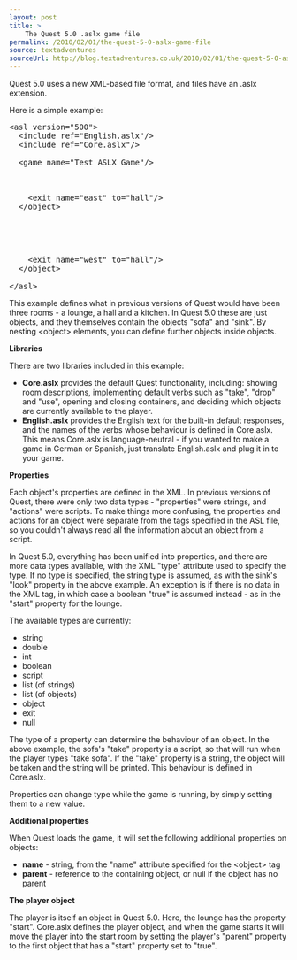 ```yaml
---
layout: post
title: >
    The Quest 5.0 .aslx game file
permalink: /2010/02/01/the-quest-5-0-aslx-game-file
source: textadventures
sourceUrl: http://blog.textadventures.co.uk/2010/02/01/the-quest-5-0-aslx-game-file/
---
```

Quest 5.0 uses a new XML-based file format, and files have an .aslx extension.

Here is a simple example:
<pre>
&lt;asl version="500"&gt;
  &lt;include ref="English.aslx"/&gt;
  &lt;include ref="Core.aslx"/&gt;

  &lt;game name="Test ASLX Game"/&gt;

  

    &lt;exit name="east" to="hall"/&gt;
  &lt;/object&gt;

  

  

    &lt;exit name="west" to="hall"/&gt;
  &lt;/object&gt;

&lt;/asl&gt;
</pre>

<p>This example defines what in previous versions of Quest would have been three rooms - a lounge, a hall and a kitchen. In Quest 5.0 these are just objects, and they themselves contain the objects "sofa" and "sink". By nesting &lt;object&gt; elements, you can define further objects inside objects.</p>
<p><strong>Libraries</strong></p>
<p>There are two libraries included in this example:</p>

<ul>
	<li><b>Core.aslx</b> provides the default Quest functionality, including: showing room descriptions, implementing default verbs such as "take", "drop" and "use", opening and closing containers, and deciding which objects are currently available to the player.</li>
	<li><b>English.aslx</b> provides the English text for the built-in default responses, and the names of the verbs whose behaviour is defined in Core.aslx. This means Core.aslx is language-neutral - if you wanted to make a game in German or Spanish, just translate English.aslx and plug it in to your game.</li>
</ul>
<p><strong>Properties</strong></p>
<p>Each object's properties are defined in the XML. In previous versions of Quest, there were only two data types - "properties" were strings, and "actions" were scripts. To make things more confusing, the properties and actions for an object were separate from the tags specified in the ASL file, so you couldn't always read all the information about an object from a script.</p>
<p>In Quest 5.0, everything has been unified into properties, and there are more data types available, with the XML "type" attribute used to specify the type. If no type is specified, the string type is assumed, as with the sink's "look" property in the above example. An exception is if there is no data in the XML tag, in which case a boolean "true" is assumed instead - as in the "start" property for the lounge.</p>
<p>The available types are currently:</p>

<ul>
	<li>string</li>
	<li>double</li>
	<li>int</li>
	<li>boolean</li>
	<li>script</li>
	<li>list (of strings)</li>
	<li>list (of objects)</li>
	<li>object</li>
	<li>exit</li>
	<li>null</li>
</ul>

<p>The type of a property can determine the behaviour of an object. In the above example, the sofa's "take" property is a script, so that will run when the player types "take sofa". If the "take" property is a string, the object will be taken and the string will be printed. This behaviour is defined in Core.aslx.</p>

<p>Properties can change type while the game is running, by simply setting them to a new value.</p>

<p><b>Additional properties</b></p>

When Quest loads the game, it will set the following additional properties on objects:

<ul>
<li><b>name</b> - string, from the "name" attribute specified for the &lt;object&gt; tag</li>
<li><b>parent</b> - reference to the containing object, or null if the object has no parent</li>
</ul>

<p><b>The player object</b></p>

<p>The player is itself an object in Quest 5.0. Here, the lounge has the property "start". Core.aslx defines the player object, and when the game starts it will move the player into the start room by setting the player's "parent" property to the first object that has a "start" property set to "true".